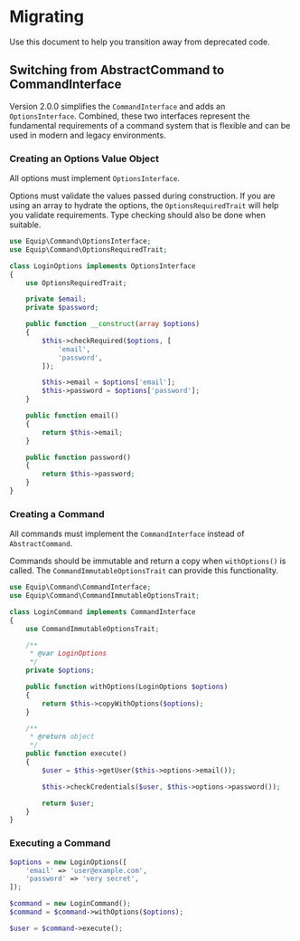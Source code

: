 Migrating
=========

Use this document to help you transition away from deprecated code.

## Switching from AbstractCommand to CommandInterface

Version 2.0.0 simplifies the `CommandInterface` and adds an `OptionsInterface`.
Combined, these two interfaces represent the fundamental requirements of a
command system that is flexible and can be used in modern and legacy environments.

### Creating an Options Value Object

All options must implement `OptionsInterface`.

Options must validate the values passed during construction. If you are using an
array to hydrate the options, the `OptionsRequiredTrait` will help you validate
requirements. Type checking should also be done when suitable.

```php
use Equip\Command\OptionsInterface;
use Equip\Command\OptionsRequiredTrait;

class LoginOptions implements OptionsInterface
{
    use OptionsRequiredTrait;

    private $email;
    private $password;

    public function __construct(array $options)
    {
        $this->checkRequired($options, [
            'email',
            'password',
        ]);

        $this->email = $options['email'];
        $this->password = $options['password'];
    }

    public function email()
    {
        return $this->email;
    }

    public function password()
    {
        return $this->password;
    }
}
```

### Creating a Command

All commands must implement the `CommandInterface` instead of `AbstractCommand`.

Commands should be immutable and return a copy when `withOptions()` is called.
The `CommandImmutableOptionsTrait` can provide this functionality.

```php
use Equip\Command\CommandInterface;
use Equip\Command\CommandImmutableOptionsTrait;

class LoginCommand implements CommandInterface
{
    use CommandImmutableOptionsTrait;

    /**
     * @var LoginOptions
     */
    private $options;

    public function withOptions(LoginOptions $options)
    {
        return $this->copyWithOptions($options);
    }

    /**
     * @return object
     */
    public function execute()
    {
        $user = $this->getUser($this->options->email());

        $this->checkCredentials($user, $this->options->password());

        return $user;
    }
}
```

### Executing a Command

```php
$options = new LoginOptions([
    'email' => 'user@example.com',
    'password' => 'very secret',
]);

$command = new LoginCommand();
$command = $command->withOptions($options);

$user = $command->execute();
```
